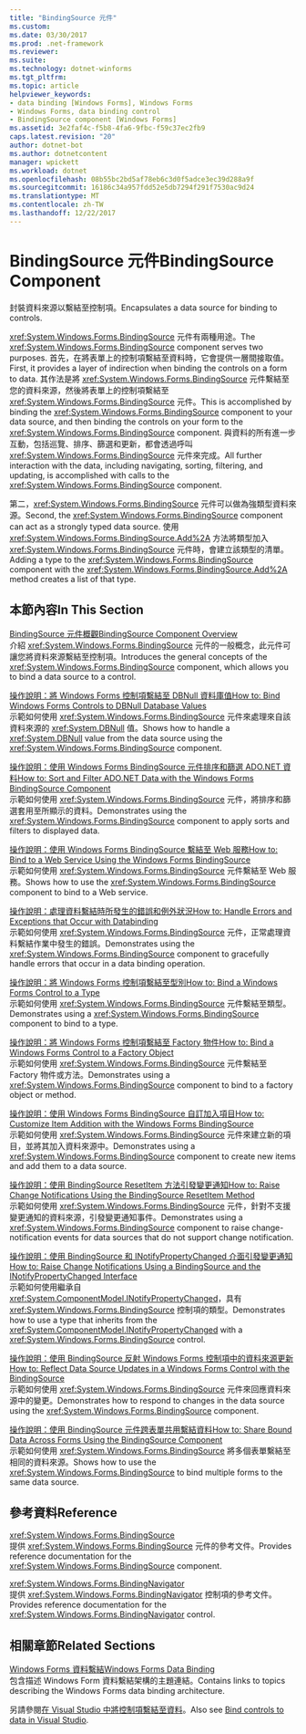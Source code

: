 ```yaml
---
title: "BindingSource 元件"
ms.custom: 
ms.date: 03/30/2017
ms.prod: .net-framework
ms.reviewer: 
ms.suite: 
ms.technology: dotnet-winforms
ms.tgt_pltfrm: 
ms.topic: article
helpviewer_keywords:
- data binding [Windows Forms], Windows Forms
- Windows Forms, data binding control
- BindingSource component [Windows Forms]
ms.assetid: 3e2faf4c-f5b8-4fa6-9fbc-f59c37ec2fb9
caps.latest.revision: "20"
author: dotnet-bot
ms.author: dotnetcontent
manager: wpickett
ms.workload: dotnet
ms.openlocfilehash: 08b55bc2bd5af78eb6c3d0f5adce3ec39d288a9f
ms.sourcegitcommit: 16186c34a957fdd52e5db7294f291f7530ac9d24
ms.translationtype: MT
ms.contentlocale: zh-TW
ms.lasthandoff: 12/22/2017
---
```

# <a name="bindingsource-component"></a><span data-ttu-id="10ae1-102">BindingSource 元件</span><span class="sxs-lookup"><span data-stu-id="10ae1-102">BindingSource Component</span></span>
<span data-ttu-id="10ae1-103">封裝資料來源以繫結至控制項。</span><span class="sxs-lookup"><span data-stu-id="10ae1-103">Encapsulates a data source for binding to controls.</span></span>  
  
 <span data-ttu-id="10ae1-104"><xref:System.Windows.Forms.BindingSource> 元件有兩種用途。</span><span class="sxs-lookup"><span data-stu-id="10ae1-104">The <xref:System.Windows.Forms.BindingSource> component serves two purposes.</span></span> <span data-ttu-id="10ae1-105">首先，在將表單上的控制項繫結至資料時，它會提供一層間接取值。</span><span class="sxs-lookup"><span data-stu-id="10ae1-105">First, it provides a layer of indirection when binding the controls on a form to data.</span></span> <span data-ttu-id="10ae1-106">其作法是將 <xref:System.Windows.Forms.BindingSource> 元件繫結至您的資料來源，然後將表單上的控制項繫結至 <xref:System.Windows.Forms.BindingSource> 元件。</span><span class="sxs-lookup"><span data-stu-id="10ae1-106">This is accomplished by binding the <xref:System.Windows.Forms.BindingSource> component to your data source, and then binding the controls on your form to the <xref:System.Windows.Forms.BindingSource> component.</span></span> <span data-ttu-id="10ae1-107">與資料的所有進一步互動，包括巡覽、排序、篩選和更新，都會透過呼叫 <xref:System.Windows.Forms.BindingSource> 元件來完成。</span><span class="sxs-lookup"><span data-stu-id="10ae1-107">All further interaction with the data, including navigating, sorting, filtering, and updating, is accomplished with calls to the <xref:System.Windows.Forms.BindingSource> component.</span></span>  
  
 <span data-ttu-id="10ae1-108">第二，<xref:System.Windows.Forms.BindingSource> 元件可以做為強類型資料來源。</span><span class="sxs-lookup"><span data-stu-id="10ae1-108">Second, the <xref:System.Windows.Forms.BindingSource> component can act as a strongly typed data source.</span></span> <span data-ttu-id="10ae1-109">使用 <xref:System.Windows.Forms.BindingSource.Add%2A> 方法將類型加入 <xref:System.Windows.Forms.BindingSource> 元件時，會建立該類型的清單。</span><span class="sxs-lookup"><span data-stu-id="10ae1-109">Adding a type to the <xref:System.Windows.Forms.BindingSource> component with the <xref:System.Windows.Forms.BindingSource.Add%2A> method creates a list of that type.</span></span>  
  
## <a name="in-this-section"></a><span data-ttu-id="10ae1-110">本節內容</span><span class="sxs-lookup"><span data-stu-id="10ae1-110">In This Section</span></span>  
 [<span data-ttu-id="10ae1-111">BindingSource 元件概觀</span><span class="sxs-lookup"><span data-stu-id="10ae1-111">BindingSource Component Overview</span></span>](../../../../docs/framework/winforms/controls/bindingsource-component-overview.md)  
 <span data-ttu-id="10ae1-112">介紹 <xref:System.Windows.Forms.BindingSource> 元件的一般概念，此元件可讓您將資料來源繫結至控制項。</span><span class="sxs-lookup"><span data-stu-id="10ae1-112">Introduces the general concepts of the <xref:System.Windows.Forms.BindingSource> component, which allows you to bind a data source to a control.</span></span>  
  
 [<span data-ttu-id="10ae1-113">操作說明：將 Windows Forms 控制項繫結至 DBNull 資料庫值</span><span class="sxs-lookup"><span data-stu-id="10ae1-113">How to: Bind Windows Forms Controls to DBNull Database Values</span></span>](../../../../docs/framework/winforms/controls/how-to-bind-windows-forms-controls-to-dbnull-database-values.md)  
 <span data-ttu-id="10ae1-114">示範如何使用 <xref:System.Windows.Forms.BindingSource> 元件來處理來自該資料來源的 <xref:System.DBNull> 值。</span><span class="sxs-lookup"><span data-stu-id="10ae1-114">Shows how to handle a <xref:System.DBNull> value from the data source using the <xref:System.Windows.Forms.BindingSource> component.</span></span>  
  
 [<span data-ttu-id="10ae1-115">操作說明：使用 Windows Forms BindingSource 元件排序和篩選 ADO.NET 資料</span><span class="sxs-lookup"><span data-stu-id="10ae1-115">How to: Sort and Filter ADO.NET Data with the Windows Forms BindingSource Component</span></span>](../../../../docs/framework/winforms/controls/sort-and-filter-ado-net-data-with-wf-bindingsource-component.md)  
 <span data-ttu-id="10ae1-116">示範如何使用 <xref:System.Windows.Forms.BindingSource> 元件，將排序和篩選套用至所顯示的資料。</span><span class="sxs-lookup"><span data-stu-id="10ae1-116">Demonstrates using the <xref:System.Windows.Forms.BindingSource> component to apply sorts and filters to displayed data.</span></span>  
  
 [<span data-ttu-id="10ae1-117">操作說明：使用 Windows Forms BindingSource 繫結至 Web 服務</span><span class="sxs-lookup"><span data-stu-id="10ae1-117">How to: Bind to a Web Service Using the Windows Forms BindingSource</span></span>](../../../../docs/framework/winforms/controls/how-to-bind-to-a-web-service-using-the-windows-forms-bindingsource.md)  
 <span data-ttu-id="10ae1-118">示範如何使用 <xref:System.Windows.Forms.BindingSource> 元件繫結至 Web 服務。</span><span class="sxs-lookup"><span data-stu-id="10ae1-118">Shows how to use the <xref:System.Windows.Forms.BindingSource> component to bind to a Web service.</span></span>  
  
 [<span data-ttu-id="10ae1-119">操作說明：處理資料繫結時所發生的錯誤和例外狀況</span><span class="sxs-lookup"><span data-stu-id="10ae1-119">How to: Handle Errors and Exceptions that Occur with Databinding</span></span>](../../../../docs/framework/winforms/controls/how-to-handle-errors-and-exceptions-that-occur-with-databinding.md)  
 <span data-ttu-id="10ae1-120">示範如何使用 <xref:System.Windows.Forms.BindingSource> 元件，正常處理資料繫結作業中發生的錯誤。</span><span class="sxs-lookup"><span data-stu-id="10ae1-120">Demonstrates using the <xref:System.Windows.Forms.BindingSource> component to gracefully handle errors that occur in a data binding operation.</span></span>  
  
 [<span data-ttu-id="10ae1-121">操作說明：將 Windows Forms 控制項繫結至型別</span><span class="sxs-lookup"><span data-stu-id="10ae1-121">How to: Bind a Windows Forms Control to a Type</span></span>](../../../../docs/framework/winforms/controls/how-to-bind-a-windows-forms-control-to-a-type.md)  
 <span data-ttu-id="10ae1-122">示範如何使用 <xref:System.Windows.Forms.BindingSource> 元件繫結至類型。</span><span class="sxs-lookup"><span data-stu-id="10ae1-122">Demonstrates using a <xref:System.Windows.Forms.BindingSource> component to bind to a type.</span></span>  
  
 [<span data-ttu-id="10ae1-123">操作說明：將 Windows Forms 控制項繫結至 Factory 物件</span><span class="sxs-lookup"><span data-stu-id="10ae1-123">How to: Bind a Windows Forms Control to a Factory Object</span></span>](../../../../docs/framework/winforms/controls/how-to-bind-a-windows-forms-control-to-a-factory-object.md)  
 <span data-ttu-id="10ae1-124">示範如何使用 <xref:System.Windows.Forms.BindingSource> 元件繫結至 Factory 物件或方法。</span><span class="sxs-lookup"><span data-stu-id="10ae1-124">Demonstrates using a <xref:System.Windows.Forms.BindingSource> component to bind to a factory object or method.</span></span>  
  
 [<span data-ttu-id="10ae1-125">操作說明：使用 Windows Forms BindingSource 自訂加入項目</span><span class="sxs-lookup"><span data-stu-id="10ae1-125">How to: Customize Item Addition with the Windows Forms BindingSource</span></span>](../../../../docs/framework/winforms/controls/how-to-customize-item-addition-with-the-windows-forms-bindingsource.md)  
 <span data-ttu-id="10ae1-126">示範如何使用 <xref:System.Windows.Forms.BindingSource> 元件來建立新的項目，並將其加入資料來源中。</span><span class="sxs-lookup"><span data-stu-id="10ae1-126">Demonstrates using a <xref:System.Windows.Forms.BindingSource> component to create new items and add them to a data source.</span></span>  
  
 [<span data-ttu-id="10ae1-127">操作說明：使用 BindingSource ResetItem 方法引發變更通知</span><span class="sxs-lookup"><span data-stu-id="10ae1-127">How to: Raise Change Notifications Using the BindingSource ResetItem Method</span></span>](../../../../docs/framework/winforms/controls/how-to-raise-change-notifications-using-the-bindingsource-resetitem-method.md)  
 <span data-ttu-id="10ae1-128">示範如何使用 <xref:System.Windows.Forms.BindingSource> 元件，針對不支援變更通知的資料來源，引發變更通知事件。</span><span class="sxs-lookup"><span data-stu-id="10ae1-128">Demonstrates using a <xref:System.Windows.Forms.BindingSource> component to raise change-notification events for data sources that do not support change notification.</span></span>  
  
 [<span data-ttu-id="10ae1-129">操作說明：使用 BindingSource 和 INotifyPropertyChanged 介面引發變更通知</span><span class="sxs-lookup"><span data-stu-id="10ae1-129">How to: Raise Change Notifications Using a BindingSource and the INotifyPropertyChanged Interface</span></span>](../../../../docs/framework/winforms/controls/raise-change-notifications--bindingsource.md)  
 <span data-ttu-id="10ae1-130">示範如何使用繼承自 <xref:System.ComponentModel.INotifyPropertyChanged>，具有 <xref:System.Windows.Forms.BindingSource> 控制項的類型。</span><span class="sxs-lookup"><span data-stu-id="10ae1-130">Demonstrates how to use a type that inherits from the <xref:System.ComponentModel.INotifyPropertyChanged> with a <xref:System.Windows.Forms.BindingSource> control.</span></span>  
  
 [<span data-ttu-id="10ae1-131">操作說明：使用 BindingSource 反射 Windows Forms 控制項中的資料來源更新</span><span class="sxs-lookup"><span data-stu-id="10ae1-131">How to: Reflect Data Source Updates in a Windows Forms Control with the BindingSource</span></span>](../../../../docs/framework/winforms/controls/reflect-data-source-updates-in-a-wf-control-with-the-bindingsource.md)  
 <span data-ttu-id="10ae1-132">示範如何使用 <xref:System.Windows.Forms.BindingSource> 元件來回應資料來源中的變更。</span><span class="sxs-lookup"><span data-stu-id="10ae1-132">Demonstrates how to respond to changes in the data source using the <xref:System.Windows.Forms.BindingSource> component.</span></span>  
  
 [<span data-ttu-id="10ae1-133">操作說明：使用 BindingSource 元件跨表單共用繫結資料</span><span class="sxs-lookup"><span data-stu-id="10ae1-133">How to: Share Bound Data Across Forms Using the BindingSource Component</span></span>](../../../../docs/framework/winforms/controls/how-to-share-bound-data-across-forms-using-the-bindingsource-component.md)  
 <span data-ttu-id="10ae1-134">示範如何使用 <xref:System.Windows.Forms.BindingSource> 將多個表單繫結至相同的資料來源。</span><span class="sxs-lookup"><span data-stu-id="10ae1-134">Shows how to use the <xref:System.Windows.Forms.BindingSource> to bind multiple forms to the same data source.</span></span>  
  
## <a name="reference"></a><span data-ttu-id="10ae1-135">參考資料</span><span class="sxs-lookup"><span data-stu-id="10ae1-135">Reference</span></span>  
 <xref:System.Windows.Forms.BindingSource>  
 <span data-ttu-id="10ae1-136">提供 <xref:System.Windows.Forms.BindingSource> 元件的參考文件。</span><span class="sxs-lookup"><span data-stu-id="10ae1-136">Provides reference documentation for the <xref:System.Windows.Forms.BindingSource> component.</span></span>  
  
 <xref:System.Windows.Forms.BindingNavigator>  
 <span data-ttu-id="10ae1-137">提供 <xref:System.Windows.Forms.BindingNavigator> 控制項的參考文件。</span><span class="sxs-lookup"><span data-stu-id="10ae1-137">Provides reference documentation for the <xref:System.Windows.Forms.BindingNavigator> control.</span></span>  
  
## <a name="related-sections"></a><span data-ttu-id="10ae1-138">相關章節</span><span class="sxs-lookup"><span data-stu-id="10ae1-138">Related Sections</span></span>  
 [<span data-ttu-id="10ae1-139">Windows Forms 資料繫結</span><span class="sxs-lookup"><span data-stu-id="10ae1-139">Windows Forms Data Binding</span></span>](../../../../docs/framework/winforms/windows-forms-data-binding.md)  
 <span data-ttu-id="10ae1-140">包含描述 Windows Form 資料繫結架構的主題連結。</span><span class="sxs-lookup"><span data-stu-id="10ae1-140">Contains links to topics describing the Windows Forms data binding architecture.</span></span>  
  
 <span data-ttu-id="10ae1-141">另請參閱[在 Visual Studio 中將控制項繫結至資料](/visualstudio/data-tools/bind-controls-to-data-in-visual-studio)。</span><span class="sxs-lookup"><span data-stu-id="10ae1-141">Also see [Bind controls to data in Visual Studio](/visualstudio/data-tools/bind-controls-to-data-in-visual-studio).</span></span>
